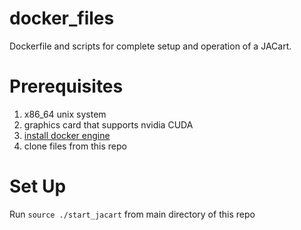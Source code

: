# docker_files
Dockerfile and scripts for complete setup and operation of a JACart.

# Prerequisites
1. x86_64 unix system
2. graphics card that supports nvidia CUDA
3. [install docker engine](https://docs.docker.com/engine/install/)
4. clone files from this repo

# Set Up
Run `source ./start_jacart` from main directory of this repo
